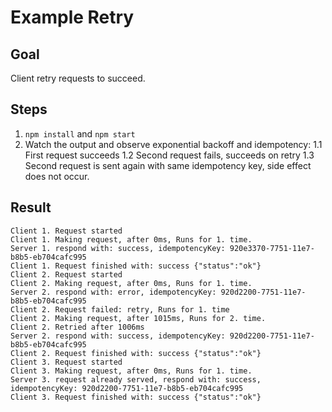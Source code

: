 # Example Retry

## Goal

Client retry requests to succeed.

## Steps

1. `npm install` and `npm start`
2. Watch the output and observe exponential backoff and idempotency:
  1.1 First request succeeds
  1.2 Second request fails, succeeds on retry
  1.3 Second request is sent again with same idempotency key, side effect does not occur.

## Result

```
Client 1. Request started
Client 1. Making request, after 0ms, Runs for 1. time.
Server 1. respond with: success, idempotencyKey: 920e3370-7751-11e7-b8b5-eb704cafc995
Client 1. Request finished with: success {"status":"ok"}
Client 2. Request started
Client 2. Making request, after 0ms, Runs for 1. time.
Server 2. respond with: error, idempotencyKey: 920d2200-7751-11e7-b8b5-eb704cafc995
Client 2. Request failed: retry, Runs for 1. time
Client 2. Making request, after 1015ms, Runs for 2. time.
Client 2. Retried after 1006ms
Server 2. respond with: success, idempotencyKey: 920d2200-7751-11e7-b8b5-eb704cafc995
Client 2. Request finished with: success {"status":"ok"}
Client 3. Request started
Client 3. Making request, after 0ms, Runs for 1. time.
Server 3. request already served, respond with: success, idempotencyKey: 920d2200-7751-11e7-b8b5-eb704cafc995
Client 3. Request finished with: success {"status":"ok"}
```
